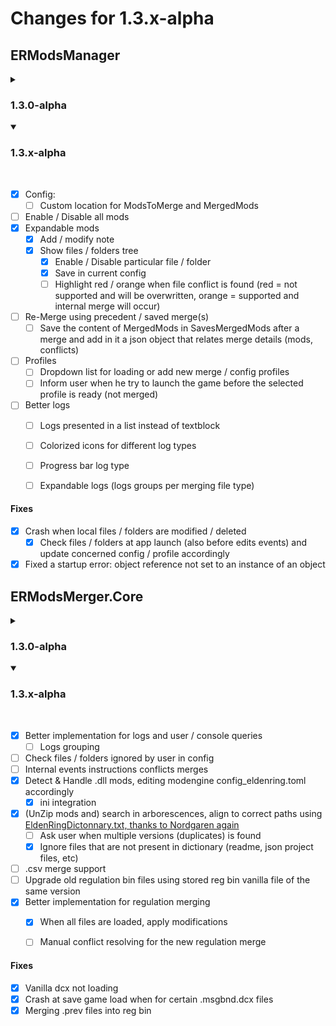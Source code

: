 # Changes for 1.3.x-alpha

## ERModsManager
<details>
<summary><h3>1.3.0-alpha</h3></summary>
<br>

- [x] Creation of the visual app
- [x] File(s) Drag & Drop
- [x] Arrange mod priority by dragging them up or down
- [x] Enable/Disable/Delete mod(s) via checkboxes and buttons
- [x] First launch scenario: extract embedded files to app data folder, ask user game path if not found
- [x] Config:
  - [x] Re-set game path (file dialog)
  - [x] Open local app data folder
- [x] Help & Credits
- [x] Save actives mods & arrangements (priorities) in config

</details>

<details open>
<summary><h3>1.3.x-alpha</h3></summary>
<br>

- [x] Config:
  - [ ] Custom location for ModsToMerge and MergedMods
- [ ] Enable / Disable all mods
- [x] Expandable mods
  - [x] Add / modify note
  - [x] Show files / folders tree
    - [x] Enable / Disable particular file / folder
	- [x] Save in current config
	- [ ] Highlight red / orange when file conflict is found (red = not supported and will be overwritten, orange = supported and internal merge will occur)
- [ ] Re-Merge using precedent / saved merge(s)
  - [ ] Save the content of MergedMods in SavesMergedMods after a merge and add in it a json object that relates merge details (mods, conflicts)
- [ ] Profiles
  - [ ] Dropdown list for loading or add new merge / config profiles
  - [ ] Inform user when he try to launch the game before the selected profile is ready (not merged)
- [ ] Better logs
  - [ ] Logs presented in a list instead of textblock
  - [ ] Colorized icons for different log types
  - [ ] Progress bar log type
  - [ ] Expandable logs (logs groups per merging file type)
  


#### Fixes

- [x] Crash when local files / folders are modified / deleted
  - [x] Check files / folders at app launch (also before edits events) and update concerned config / profile accordingly
- [x] Fixed a startup error: object reference not set to an instance of an object 
</details>


## ERModsMerger.Core

<details>
<summary><h3>1.3.0-alpha</h3></summary>
<br>

- [x] Searches of unsuported conflicts + ask user confirmation to continue
- [x] Initial support for the merge of .msgbnd.dcx files
- [x] Partial support for the merge of .emevd.dcx files

- [x] Better implementation for logs and user / console queries
- [x] Read content packed files in game folder instead of unpacking everything by using [BHD5Reader, thanks to Nordgaren](https://github.com/Nordgaren/ERBingoRandomizer/blob/main/src/ERBingoRandomizer/FileHandler/BHD5Reader.cs)
- [x] handle oodle location in SoulsFormats depending of scenarios (console / WPF app)
- [x] UnPack/UnZip embedded resources to AppData
  - [x] Regulations
  - [x] Dictionaries
  - [x] ParamDefs
  - [x] Pre-configured modengine as embedded resource
  
</details>

<details open>
<summary><h3>1.3.x-alpha</h3></summary>
<br>

- [x] Better implementation for logs and user / console queries
  - [ ] Logs grouping
- [ ] Check files / folders ignored by user in config
- [ ] Internal events instructions conflicts merges
- [x] Detect & Handle .dll mods, editing modengine config_eldenring.toml accordingly
  - [x] ini integration
- [x] (UnZip mods and) search in arborescences, align to correct paths using [EldenRingDictonnary.txt, thanks to Nordgaren again](https://github.com/Nordgaren/UXM-Selective-Unpack/blob/master/UXM/res/EldenRingDictionary.txt)
  - [ ] Ask user when multiple versions (duplicates) is found
  - [x] Ignore files that are not present in dictionary (readme, json project files, etc)
- [ ] .csv merge support
- [ ] Upgrade old regulation bin files using stored reg bin vanilla file of the same version
- [x] Better implementation for regulation merging
  - [x] When all files are loaded, apply modifications
  - [ ] Manual conflict resolving for the new regulation merge


#### Fixes

- [x] Vanilla dcx not loading
- [x] Crash at save game load when for certain .msgbnd.dcx files
- [x] Merging .prev files into reg bin

</details>